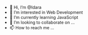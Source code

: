 - 👋 Hi, I’m @Idara
- 👀 I’m interested in Web Development
- 🌱 I’m currently learning JavaScript
- 💞️ I’m looking to collaborate on ...
- 📫 How to reach me ...

<!---
sjidara/sjidara is a ✨ special ✨ repository because its `README.md` (this file) appears on your GitHub profile.
You can click the Preview link to take a look at your changes.
--->
